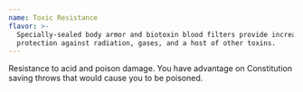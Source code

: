```yaml
---
name: Toxic Resistance
flavor: >-
  Specially-sealed body armor and biotoxin blood filters provide increased
  protection against radiation, gases, and a host of other toxins.
---
```

Resistance to acid and poison damage. You have advantage on Constitution saving throws that would cause you to be poisoned.
